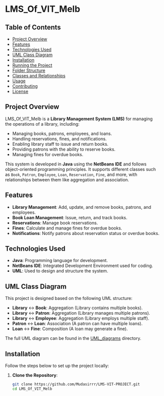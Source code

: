 # LMS_Of_VIT_Melb

## Table of Contents
- [Project Overview](#project-overview)
- [Features](#features)
- [Technologies Used](#technologies-used)
- [UML Class Diagram](#uml-class-diagram)
- [Installation](#installation)
- [Running the Project](#running-the-project)
- [Folder Structure](#folder-structure)
- [Classes and Relationships](#classes-and-relationships)
- [Usage](#usage)
- [Contributing](#contributing)
- [License](#license)

## Project Overview
LMS_Of_VIT_Melb is a **Library Management System (LMS)** for managing the operations of a library, including:
- Managing books, patrons, employees, and loans.
- Handling reservations, fines, and notifications.
- Enabling library staff to issue and return books.
- Providing patrons with the ability to reserve books.
- Managing fines for overdue books.

This system is developed in **Java** using the **NetBeans IDE** and follows object-oriented programming principles. It supports different classes such as `Book`, `Patron`, `Employee`, `Loan`, `Reservation`, `Fine`, and more, with relationships between them like aggregation and association.

## Features
- **Library Management**: Add, update, and remove books, patrons, and employees.
- **Book Loan Management**: Issue, return, and track books.
- **Reservations**: Manage book reservations.
- **Fines**: Calculate and manage fines for overdue books.
- **Notifications**: Notify patrons about reservation status or overdue books.

## Technologies Used
- **Java**: Programming language for development.
- **NetBeans IDE**: Integrated Development Environment used for coding.
- **UML**: Used to design and structure the system.
  
## UML Class Diagram
This project is designed based on the following UML structure:

- **Library** ↔ **Book**: Aggregation (Library contains multiple books).
- **Library** ↔ **Patron**: Aggregation (Library manages multiple patrons).
- **Library** ↔ **Employee**: Aggregation (Library employs multiple staff).
- **Patron** ↔ **Loan**: Association (A patron can have multiple loans).
- **Loan** ↔ **Fine**: Composition (A loan may generate a fine).

The full UML diagram can be found in the [UML_diagrams](UML_diagrams/) directory.

## Installation
Follow the steps below to set up the project locally:

1. **Clone the Repository**:
   ```bash
   git clone https://github.com/Mudasirrr/LMS-VIT-PROJECT.git
   cd LMS_Of_VIT_Melb
